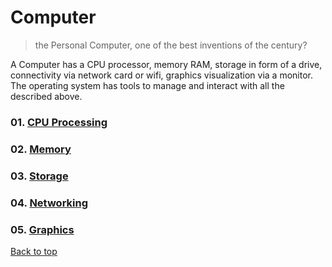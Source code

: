 # Computer

> the Personal Computer, one of the best inventions of the century?

A Computer has a CPU processor, memory RAM, storage in form of a drive, connectivity via network card or wifi, graphics visualization via a monitor. The operating system has tools to manage and interact with all the described above.

### 01. [CPU Processing](./01-processing/processing.md)

### 02. [Memory](./02-Memory/Memory.md)

### 03. [Storage](./03-storage/storage.md)

### 04. [Networking](./04-Networking/Networking.md)

### 05. [Graphics](./01-Graphics/Graphics.md)

[Back to top](#)